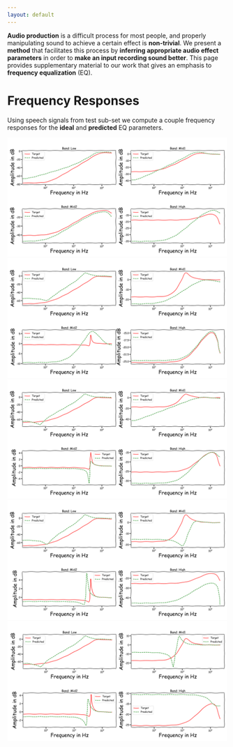 ```yaml
---
layout: default
---
```

**Audio production** is a difficult process for most people, and properly manipulating sound to achieve a certain effect is **non-trivial**. We present a **method** that facilitates this process by **inferring appropriate audio effect parameters** in order to **make an input recording sound better**. This page provides supplementary material to our work that gives an emphasis to **frequency equalization** (EQ).

# Frequency Responses
Using speech signals from test sub-set we compute a couple frequency responses for the **ideal** and **predicted** EQ parameters.

![alt text](https://raw.githubusercontent.com/Js-Mim/sp-demo/master/figures/f_r_a.png)
![alt text](https://raw.githubusercontent.com/Js-Mim/sp-demo/master/figures/f_r_b.png)
![alt text](https://raw.githubusercontent.com/Js-Mim/sp-demo/master/figures/f_r_c.png)
![alt text](https://raw.githubusercontent.com/Js-Mim/sp-demo/master/figures/f_r_d.png)
![alt text](https://raw.githubusercontent.com/Js-Mim/sp-demo/master/figures/f_r_e.png)
